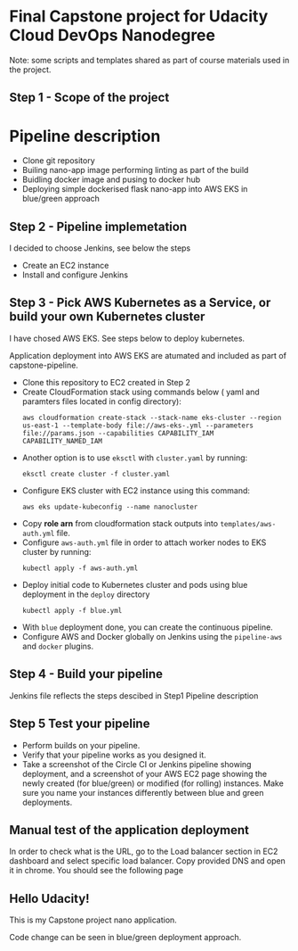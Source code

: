 # Final Capstone project for Udacity Cloud DevOps Nanodegree


Note: some scripts and templates shared as part of course materials used in the project.

## Step 1 - Scope of the project 

# Pipeline description

- Clone git repository
- Builing nano-app image performing linting as part of the build
- Buidling docker image and pusing to docker hub
- Deploying simple dockerised flask nano-app into AWS EKS in blue/green approach

## Step 2 - Pipeline implemetation 

I decided to choose Jenkins, see below the steps 

- Create an EC2 instance
- Install and configure Jenkins 

## Step 3 - Pick AWS Kubernetes as a Service, or build your own Kubernetes cluster

I have chosed AWS EKS. See steps below to deploy kubernetes. 

Application deployment into AWS EKS are atumated and included as part of capstone-pipeline. 

- Clone this repository to EC2 created in Step 2 
- Create CloudFormation stack using commands below ( yaml and paramters files located in config directory):
    ```
    aws cloudformation create-stack --stack-name eks-cluster --region us-east-1 --template-body file://aws-eks-.yml --parameters file://params.json --capabilities CAPABILITY_IAM CAPABILITY_NAMED_IAM
    ```
- Another option is to use  `eksctl` with `cluster.yaml` by running:
    ```
    eksctl create cluster -f cluster.yaml
    ```
- Configure EKS cluster with EC2 instance using this command:
    ```
    aws eks update-kubeconfig --name nanocluster
    ```
- Copy **role arn** from cloudformation stack outputs into `templates/aws-auth.yml` file.
- Configure `aws-auth.yml` file in order to attach worker nodes to EKS cluster by running:
    ```
    kubectl apply -f aws-auth.yml
    ```
- Deploy initial code to Kubernetes cluster and pods using blue deployment in the `deploy` directory
    ```
    kubectl apply -f blue.yml
    ```
- With `blue` deployment done, you can create the continuous pipeline.
- Configure AWS and Docker globally on Jenkins using the `pipeline-aws` and `docker` plugins.

## Step 4 -  Build your pipeline

Jenkins file reflects the steps descibed in Step1 Pipeline description

## Step 5 Test your pipeline

- Perform builds on your pipeline.
- Verify that your pipeline works as you designed it.
- Take a screenshot of the Circle CI or Jenkins pipeline showing deployment, and a screenshot of your AWS EC2 page showing the newly created (for blue/green) or modified (for rolling) instances. Make sure you name your instances differently between blue and green deployments.

## Manual test of the application deployment 

In order to check what is the URL, go to the Load balancer section in EC2 dashboard  and select specific load balancer. Copy provided DNS and open it in chrome.
You should see the following page

## Hello Udacity!

This is my Capstone project nano application.

Code change can be seen in blue/green deployment approach.	 
